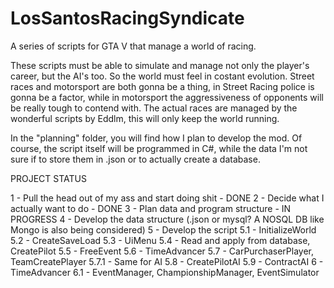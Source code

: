 # LosSantosRacingSyndicate
A series of scripts for GTA V that manage a world of racing.

These scripts must be able to simulate and manage not only the player's career, but the AI's too. So the world must feel in costant evolution.
Street races and motorsport are both gonna be a thing, in Street Racing police is gonna be a factor, while in motorsport the aggressiveness of opponents will be really tough to contend with.
The actual races are managed by the wonderful scripts by Eddlm, this will only keep the world running.

In the "planning" folder, you will find how I plan to develop the mod. Of course, the script itself will be programmed in C#, while the data I'm not sure if to store them in .json or to actually create a database.

PROJECT STATUS

1 - Pull the head out of my ass and start doing shit - DONE
2 - Decide what I actually want to do - DONE
3 - Plan data and program structure - IN PROGRESS
4 - Develop the data structure (.json or mysql? A NOSQL DB like Mongo is also being considered)
5 - Develop the script
	5.1 - InitializeWorld
	5.2 - CreateSaveLoad
	5.3 - UiMenu
	5.4 - Read and apply from database, CreatePilot
	5.5 - FreeEvent
	5.6 - TimeAdvancer
	5.7 - CarPurchaserPlayer, TeamCreatePlayer
		5.7.1 - Same for AI
	5.8 - CreatePilotAI
	5.9 - ContractAI
6 - TimeAdvancer
	6.1 - EventManager, ChampionshipManager, EventSimulator

	
	